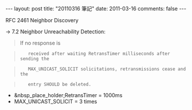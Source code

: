 --- layout: post title: "20110316 筆記" date: 2011-03-16 comments: false --- 

RFC 2461 Neighbor Discovery

-> 7.2 Neighbor Unreachability Detection:  

> If no response is

>        received after waiting RetransTimer milliseconds after sending the

>        MAX_UNICAST_SOLICIT solicitations, retransmissions cease and the

>        entry SHOULD be deleted.

  * &nbsp_place_holder;RetransTimer = 1000ms
  * MAX_UNICAST_SOLICIT = 3 times

